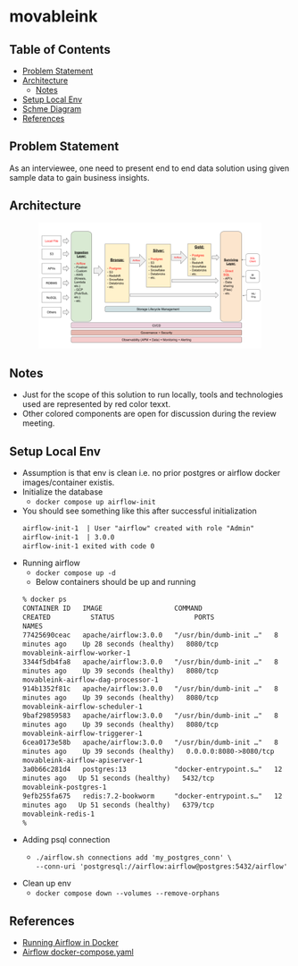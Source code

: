 # movableink
## Table of Contents

- [Problem Statement](#problem_statement)
- [Architecture](#architecture)
  - [Notes](#notes)
- [Setup Local Env](#setup_local_env)
- [Schme Diagram](#schema_diagram)
- [References](#references)


## Problem Statement
As an interviewee, one need to present end to end data solution using given sample data to gain business insights.

## Architecture
<p align="center">
  <img src="images/architecture.png" width="400" alt="Architecture Diagram">
</p>

## Notes
- Just for the scope of this solution to run locally, tools and technologies used are represented by red color texxt.
- Other colored components are open for discussion during the review meeting.

## Setup Local Env
- Assumption is that env is clean i.e. no prior postgres or airflow docker images/container existis.
- Initialize the database
  - `docker compose up airflow-init`
- You should see something like this after successful initialization
  ```
  airflow-init-1  | User "airflow" created with role "Admin"
  airflow-init-1  | 3.0.0
  airflow-init-1 exited with code 0
  ```
- Running airflow
  - `docker compose up -d`
  - Below containers should be up and running
  ```
  % docker ps
  CONTAINER ID   IMAGE                  COMMAND                  CREATED          STATUS                    PORTS                    NAMES
  77425690ceac   apache/airflow:3.0.0   "/usr/bin/dumb-init …"   8 minutes ago    Up 28 seconds (healthy)   8080/tcp                 movableink-airflow-worker-1
  3344f5db4fa8   apache/airflow:3.0.0   "/usr/bin/dumb-init …"   8 minutes ago    Up 39 seconds (healthy)   8080/tcp                 movableink-airflow-dag-processor-1
  914b1352f81c   apache/airflow:3.0.0   "/usr/bin/dumb-init …"   8 minutes ago    Up 39 seconds (healthy)   8080/tcp                 movableink-airflow-scheduler-1
  9baf29859583   apache/airflow:3.0.0   "/usr/bin/dumb-init …"   8 minutes ago    Up 39 seconds (healthy)   8080/tcp                 movableink-airflow-triggerer-1
  6cea0173e58b   apache/airflow:3.0.0   "/usr/bin/dumb-init …"   8 minutes ago    Up 39 seconds (healthy)   0.0.0.0:8080->8080/tcp   movableink-airflow-apiserver-1
  3a0b66c281d4   postgres:13            "docker-entrypoint.s…"   12 minutes ago   Up 51 seconds (healthy)   5432/tcp                 movableink-postgres-1
  9efb255fa675   redis:7.2-bookworm     "docker-entrypoint.s…"   12 minutes ago   Up 51 seconds (healthy)   6379/tcp                 movableink-redis-1
  %
  ```
- Adding psql connection
  - ```
    ./airflow.sh connections add 'my_postgres_conn' \
    --conn-uri 'postgresql://airflow:airflow@postgres:5432/airflow'
    ```
- Clean up env
  - `docker compose down --volumes --remove-orphans`

## References
- [Running Airflow in Docker](https://airflow.apache.org/docs/apache-airflow/stable/howto/docker-compose/index.html#fetching-docker-compose-yaml)
- [Airflow docker-compose.yaml](https://airflow.apache.org/docs/apache-airflow/stable/howto/docker-compose/index.html#fetching-docker-compose-yaml)
